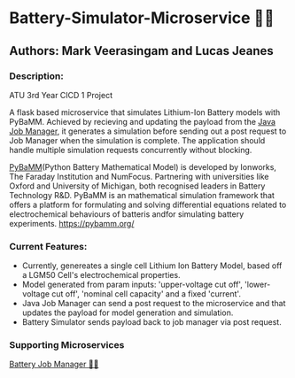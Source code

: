 # Battery-Simulator-Microservice 🔋💥
## Authors: Mark Veerasingam and Lucas Jeanes
### Description: 
ATU 3rd Year CICD 1 Project

A flask based microservice that simulates Lithium-Ion Battery models with PyBaMM. 
Achieved by recieving and updating the payload from the [Java Job Manager](https://github.com/mVeerasingam/BatterySimulator_JobManager), it generates a simulation
before sending out a post request to Job Manager when the simulation is complete.
The application should handle multiple simulation requests concurrently without blocking.

[PyBaMM](https://github.com/pybamm-team/)(Python Battery Mathematical Model) is developed by Ionworks, The Faraday Institution and NumFocus. Partnering with universities like Oxford and University of Michigan, both recognised leaders in Battery Technology R&D. PyBaMM is an mathematical simulation framework that offers a platform for formulating and solving differential equations related to electrochemical behaviours of batteris andfor simulating battery experiments. https://pybamm.org/

### Current Features:
-   Currently, genereates a single cell Lithium Ion Battery Model, based off a LGM50 Cell's electrochemical properties.
-   Model generated from param inputs: 'upper-voltage cut off', 'lower-voltage cut off', 'nominal cell capacity' and a fixed 'current'.
-   Java Job Manager can send a post request to the microservice and that updates the payload for model generation and simulation.
-   Battery Simulator sends payload back to job manager via post request.

### Supporting Microservices
[Battery Job Manager 🔋🔄](https://github.com/mVeerasingam/BatterySimulator_JobManager)
